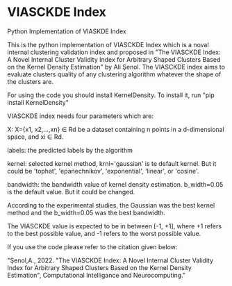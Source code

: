 # VIASCKDE Index
Python Implementation of VIASKDE Index

This is the python implementation of VIASCKDE Index which is a noval internal clustering validation index and proposed in "The VIASCKDE Index: A Novel Internal Cluster Validity Index for Arbitrary Shaped Clusters Based on the Kernel Density Estimation" by Ali Şenol. The VIASCKDE index aims to evaluate clusters quality of any clustering algorithm whatever the shape of the clusters are.

For using the code you should install KernelDensity. To install it, run "pip install KernelDensity"

VIASCKDE index needs four parameters which are:

X: X={x1, x2,…,xn} ∈ Rd be a dataset containing n points in a d-dimensional space, and xi ∈ Rd.

labels: the predicted labels by the algorithm

kernel: selected kernel method, krnl='gaussian' is te default kernel. But it could be 'tophat', 'epanechnikov', 'exponential', 'linear', or 'cosine'.

bandwidth: the bandwidth value of kernel density estimation. b_width=0.05 is the default value. But it could be changed.

According to the experimental studies, the Gaussian was the best kernel method and the b_width=0.05 was the best bandwidth. 

The VIASCKDE value is expected to be in between [-1, +1], where +1 refers to the best possible value, and -1 refers to the worst possible value.

If you use the code please refer to the citation given below:

"Şenol,A., 2022. "The VIASCKDE Index: A Novel Internal Cluster Validity Index for Arbitrary Shaped Clusters Based on the Kernel Density Estimation", Computational Intelligance and Neurocomputing."


